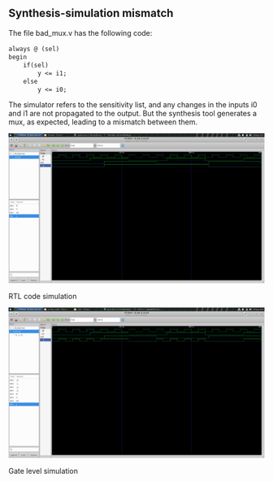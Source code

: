 ## Synthesis-simulation mismatch

The file bad_mux.v has the following code:

```
always @ (sel)
begin
	if(sel)
		y <= i1;
	else 
		y <= i0;
```

The simulator refers to the sensitivity list, and any changes in the inputs i0 and i1 are not propagated to the output. 
But the synthesis tool generates a mux, as expected, leading to a mismatch between them. 

![RTL code simulation](images/badmux_sim.png)

RTL code simulation

![Gate level simulation](images/badmux_gls.png)

Gate level simulation
